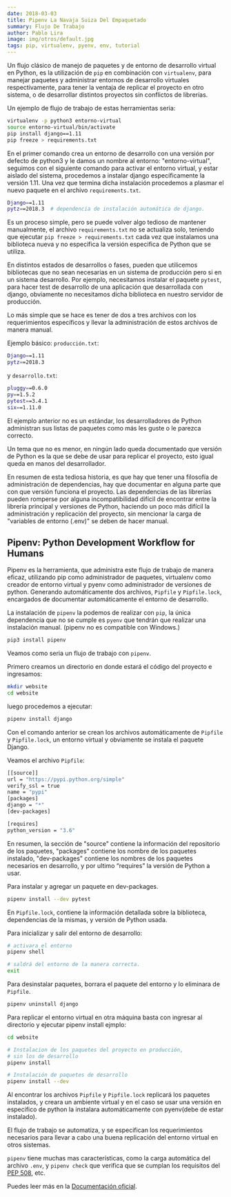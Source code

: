 ```yaml
---
date: 2018-03-03
title: Pipenv La Navaja Suiza Del Empaquetado
summary: Flujo De Trabajo
author: Pablo Lira
image: img/otros/default.jpg
tags: pip, virtualenv, pyenv, env, tutorial
---
```


Un flujo clásico de manejo de paquetes y de entorno de desarrollo virtual en
Python, es la utilización de `pip` en combinación con `virtualenv`, para
manejar paquetes y administrar entornos de desarrollo virtuales
respectivamente, para tener la ventaja de replicar el proyecto en otro sistema,
o de desarrollar distintos proyectos sin conflictos de librerías.

Un ejemplo de flujo de trabajo de estas herramientas seria:

```bash
virtualenv -p python3 entorno-virtual
source entorno-virtual/bin/activate
pip install django==1.11
pip freeze > requirements.txt
```

En el primer comando crea un entorno de desarrollo con una versión por defecto
de python3 y le damos un nombre al entorno: "entorno-virtual", seguimos con el
siguiente comando para activar el entorno virtual, y estar aislado del sistema,
procedemos a instalar django específicamente la versión 1.11. Una vez que
termina dicha instalación procedemos a plasmar el nuevo paquete en el archivo
`requirements.txt`.

```bash
Django==1.11
pytz==2018.3  # dependencia de instalación automática de django.
```

Es un proceso simple, pero se puede volver algo tedioso de mantener
manualmente, el archivo `requirements.txt` no se actualiza solo, teniendo que
ejecutar `pip freeze > requirements.txt` cada vez que instalamos una biblioteca
nueva y no especifica la versión especifica de Python que se utiliza.

En distintos estados de desarrollos o fases, pueden que utilicemos bibliotecas
que no sean necesarias en un sistema de producción pero si en un sistema
desarrollo. Por ejemplo, necesitamos instalar el paquete `pytest`, para hacer
test de desarrollo de una aplicación que desarrollada con django, obviamente no
necesitamos dicha biblioteca en nuestro servidor de producción.

Lo más simple que se hace es tener de dos a tres archivos con los
requerimientos específicos y llevar la administración de estos archivos de
manera manual.

Ejemplo básico: `producción.txt`:

```bash
Django==1.11
pytz==2018.3
```

y `desarrollo.txt`:

```bash
pluggy==0.6.0
py==1.5.2
pytest==3.4.1
six==1.11.0
```

El ejemplo anterior no es un estándar, los desarrolladores de Python
administran sus listas de paquetes como más les guste o le parezca correcto.

Un tema que no es menor, en ningún lado queda documentado que versión de Python
es la que se debe de usar para replicar el proyecto, esto igual queda en manos
del desarrollador.

En resumen de esta tediosa historia, es que hay que tener una filosofía de
administración de dependencias, hay que documentar en alguna parte que con que
versión funciona el proyecto. Las dependencias de las librerías pueden romperse
por alguna incompatibilidad difícil de encontrar entre la librería principal
y versiones de Python, haciendo un poco más difícil la administración
y replicación del proyecto, sin mencionar la carga de "variables de
entorno (.env)" se deben de hacer manual.

## Pipenv: Python Development Workflow for Humans

Pipenv es la herramienta, que administra este flujo de trabajo de manera
eficaz, utilizando pip como administrador de paquetes, virtualenv como creador
de entorno virtual y pyenv como administrador de versiones de python. Generando
automáticamente dos archivos, `Pipfile` y `Pipfile.lock`, encargados de
documentar automáticamente el entorno de desarrollo.

La instalación de `pipenv` la podemos de realizar con `pip`, la única
dependencia que no se cumple es `pyenv` que tendrán que realizar una
instalación manual.  (pipenv no es compatible con Windows.)

```bash
pip3 install pipenv
```

Veamos como seria un flujo de trabajo con `pipenv`.

Primero creamos un directorio en donde estará el código del proyecto
e ingresamos:

```bash
mkdir website
cd website
```

luego procedemos a ejecutar:

```bash
pipenv install django
```

Con el comando anterior se crean los archivos automáticamente de `Pipfile`
y `Pipfile.lock`, un entorno virtual y obviamente se instala el paquete Django.

Veamos el archivo `Pipfile`:

```bash
[[source]]
url = "https://pypi.python.org/simple"
verify_ssl = true
name = "pypi"
[packages]
django = "*"
[dev-packages]

[requires]
python_version = "3.6"
```

En resumen, la sección de "source" contiene la información del repositorio de
los paquetes, "packages" contiene los nombre de los paquetes instalado,
"dev-packages" contiene los nombres de los paquetes necesarios en desarrollo,
y por ultimo “requires” la versión de Python a usar.

Para instalar y agregar un paquete en dev-packages.

```bash
pipenv install --dev pytest
```

En `Pipfile.lock`, contiene la información detallada sobre la biblioteca,
dependencias de la mismas, y versión de Python usada.

Para inicializar y salir del entorno de desarrollo:

```bash
# activara el entorno
pipenv shell

# saldrá del entorno de la manera correcta.
exit
```

Para desinstalar paquetes, borrara el paquete del entorno y lo eliminara de
`Pipfile`.

```bash
pipenv uninstall django
```

Para replicar el entorno virtual en otra máquina basta con ingresar al
directorio y ejecutar pipenv install ejmplo:

```bash
cd website

# Instalacion de los paquetes del proyecto en producción,
# sin los de desarrollo
pipenv install

# Instalación de paquetes de desarrollo
pipenv install --dev
```

Al encontrar los archivos `Pipfile` y `Pipfile.lock` replicará los paquetes
instalados, y creara un ambiente virtual y en el caso se usar una versión en
especifico de python la instalara automáticamente con pyenv(debe de estar
instalado).

El flujo de trabajo se automatiza, y se especifican los requerimientos
necesarios para llevar a cabo una buena replicación del entorno virtual en
otros sistemas.

`pipenv` tiene muchas mas características, como la carga automática del archivo
`.env`, y `pipenv check` que verifica que se cumplan los requisitos del [PEP
508](https://www.python.org/dev/peps/pep-0508/), etc.

Puedes leer más en la [Documentación
oficial](https://pipenv.readthedocs.io/en/latest/).
